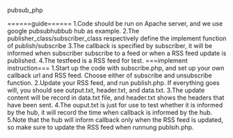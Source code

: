 pubsub_php<p>
======guide======
1.Code should be run on Apache server, and we use google pubsubhubbub hub as example.
2.The publisher_class/subscriber_class respectively define the implement function of publish/subscribe
3.The callback is specified by subscriber, it will be informed when subscriber subscribe to a feed or when a RSS feed update is published.
4.The testfeed is a RSS feed for test.
===implement instruction===
1.Start up the code with subscribe.php, and set up your own callback url and RSS feed. Choose either of subscribe and unsubscribe function.
2.Update your RSS feed, and run publish.php. If everything goes will, you should see output.txt, header.txt, and data.txt.
3.The update content will be record in data.txt file, and header.txt shows the headers that have been sent.
4.The ouput.txt is just for use to test whether it is informed by the hub, it will record the time when callback is informed by the hub.
5.Note that the hub will inform callback only when the RSS feed is updated, so make sure to update the RSS feed when runnung publsih.php.
